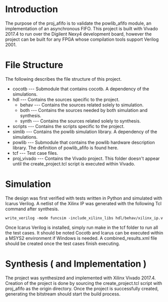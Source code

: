 # Introduction

The purpose of the proj\_afifo is to validate the powlib\_afifo module, an implementation of an asynchronous FIFO. This project is built with Vivado 2017.4 to run over the Digilent Nexy4 development board, however the project can be built for any FPGA whose compilation tools support Verilog 2001.

# File Structure

The following describes the file structure of this project.

+ cocotb --- Submodule that contains cocotb. A dependency of the simulations.
+ hdl --- Contains the sources specific to the project.
  + behav --- Contains the sources related solely to simulation.
  + both --- Contains the sources needed by both simulation and synthesis.
  + synth --- Contains the sources related solely to synthesis.
+ scripts --- Contains the scripts specific to the project.
+ simlib --- Contains the powlib simulation library. A dependency of the simulations.
+ powlib --- Submodule that contains the powlib hardware description library. The definition of powlib\_afifo is found here.
+ tcf --- Test case files.
+ proj_vivado --- Contains the Vivado project. This folder doesn't appear until the create\_project.tcl script is executed within Vivado. 

# Simulation

The design was first verified with tests written in Python and simulated with Icarus Verilog. A netlist of the Xilinx IP was generated with the following Tcl command after synthesis.

````
write_verilog -mode funcsim -include_xilinx_libs hdl/behav/xilinx_ip.v
````

Once Icarus Verilog is installed, simply run make in the tcf folder to run all the test cases. It should be noted Cocotb and Icarus can be executed within a MSYS2 environment if Windows is needed. A combined\_results.xml file should be created once the test cases finish executing. 

# Synthesis  ( and Implementation )

The project was synthesized and implemented with Xilinx Vivado 2017.4. Creation of the project is done by sourcing the create_project.tcl script with proj\_afifo as the origin directory. Once the project is successfully created, generating the bitstream should start the build process.

